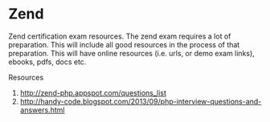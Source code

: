 # Zend
Zend certification exam resources. The zend exam requires a lot of preparation. This will include all good resources in the process of that preparation. This will have online resources (i.e. urls, or demo exam links), ebooks, pdfs, docs etc.  

Resources
1. http://zend-php.appspot.com/questions_list
2. http://handy-code.blogspot.com/2013/09/php-interview-questions-and-answers.html
